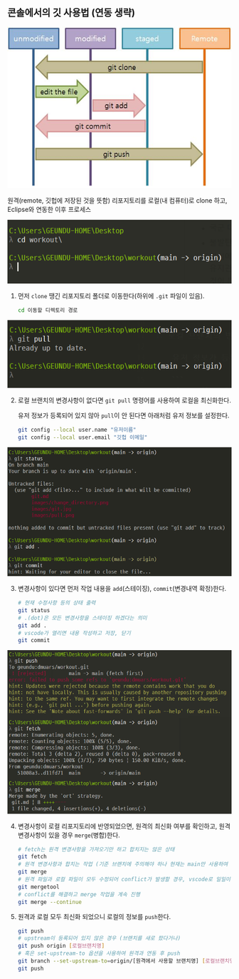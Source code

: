 ## 콘솔에서의 깃 사용법 (연동 생략)

![git의 구조](./images/git.jpg)

원격(remote, 깃헙에 저장된 것을 뜻함) 리포지토리를 로컬(내 컴퓨터)로 clone 하고, Eclipse와 연동한 이후 프로세스

![폴더 이동](/images/change_directory.png)

1. 먼저 `clone` 땡긴 리포지토리 폴더로 이동한다(하위에 `.git` 파일이 있음).
    ``` bash
    cd 이동할 디렉토리 경로
    ```

![git pull](/images/pull.png)

2. 로컬 브랜치의 변경사항이 없다면 `git pull` 명령어를 사용하여 로컬을 최신화한다.

    유저 정보가 등록되어 있지 않아 `pull`이 안 된다면 아래처럼 유저 정보를 설정한다.

    ``` bash
    git config --local user.name "유저이름"
    git config --local user.email "깃헙 이메일"
    ```

![git status](/images/status_add_commit.png)

3. 변경사항이 있다면 먼저 작업 내용을 `add`(스테이징), `commit`(변경내역 확정)한다.

    ``` bash
    # 현재 수정사항 등의 상태 출력
    git status
    # .(dot)은 모든 변경사항을 스테이징 하겠다는 의미
    git add .
    # vscode가 열리면 내용 작성하고 저장, 닫기
    git commit
    ```

![push reject](/images/push_reject.png)

4. 변경사항이 로컬 리포지토리에 반영되었으면, 원격의 최신화 여부를 확인하고, 원격 변경사항이 있을 경우 `merge`(병합)한다.

    ``` bash
    # fetch는 원격 변경사항을 가져오기만 하고 합치지는 않은 상태
    git fetch
    # 원격 변경사항과 합치는 작업 (기준 브랜치에 주의해야 하나 현재는 main만 사용하여 생략)
    git merge
    # 원격 파일과 로컬 파일이 모두 수정되어 conflict가 발생할 경우, vscode로 일일이 원격과 로컬의 변경사항 확인하여 수정
    git mergetool
    # conflict를 해결하고 merge 작업을 계속 진행
    git merge --continue
    ```

5. 원격과 로컬 모두 최신화 되었으니 로컬의 정보를 `push`한다.

    ``` bash
    git push
    # upstream이 등록되어 있지 않은 경우 (브랜치를 새로 팠다거나)
    git push origin [로컬브랜치명]
    # 혹은 set-upstream-to 옵션을 사용하여 원격과 연동 후 push
    git branch --set-upstream-to=origin/[원격에서 사용할 브랜치명] [로컬브랜치명]
    git push
    ```
